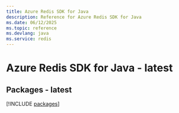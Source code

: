 ```yaml
---
title: Azure Redis SDK for Java
description: Reference for Azure Redis SDK for Java
ms.date: 06/12/2025
ms.topic: reference
ms.devlang: java
ms.service: redis
---
```

# Azure Redis SDK for Java - latest
## Packages - latest
[!INCLUDE [packages](redis-index.md)]